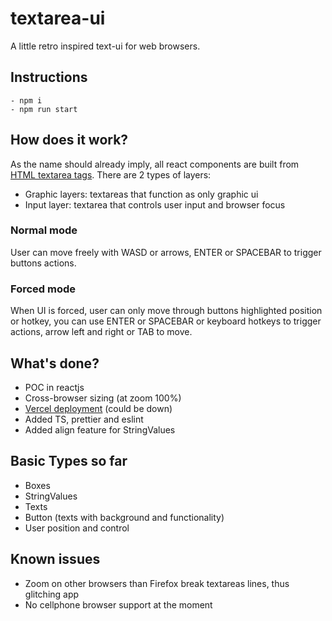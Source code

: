 # textarea-ui
A little retro inspired text-ui for web browsers.

## Instructions
    - npm i
    - npm run start

## How does it work?
As the name should already imply, all react components are built from [HTML textarea tags](https://developer.mozilla.org/es/docs/Web/HTML/Elemento/textarea).
There are 2 types of layers:
- Graphic layers: textareas that function as only graphic ui
- Input layer: textarea that controls user input and browser focus

### Normal mode
User can move freely with WASD or arrows, ENTER or SPACEBAR to trigger buttons actions.

### Forced mode
When UI is forced, user can only move through buttons highlighted position or hotkey, you can use ENTER or SPACEBAR or keyboard hotkeys to trigger actions, 
arrow left and right or TAB to move.

## What's done?
- POC in reactjs
- Cross-browser sizing (at zoom 100%)
- [Vercel deployment](https://textarea-ui-git-master.carmon.vercel.app/) (could be down)
- Added TS, prettier and eslint
- Added align feature for StringValues

## Basic Types so far
- Boxes
- StringValues
- Texts
- Button (texts with background and functionality)
- User position and control

## Known issues
- Zoom on other browsers than Firefox break textareas lines, thus glitching app
- No cellphone browser support at the moment